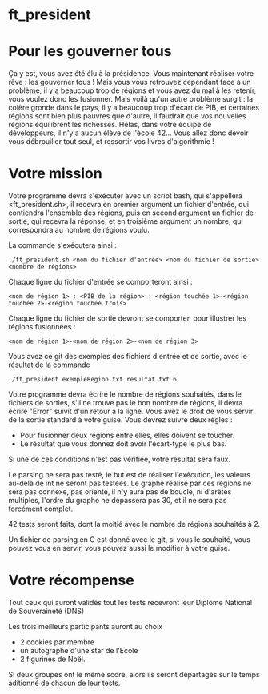 # ft_president

# Pour les gouverner tous

Ça y est, vous avez été élu à la présidence. Vous maintenant réaliser votre rêve : les gouverner tous !
Mais vous vous retrouvez cependant face à un problème, il y a beaucoup trop de régions et vous avez du mal à les retenir, vous voulez donc les fusionner. Mais voilà qu'un autre problème surgit : la colère gronde dans le pays, il y a beaucoup trop d'écart de PIB, et certaines régions sont bien plus pauvres que d'autre, il faudrait que vos nouvelles régions équilibrent les richesses. Hélas, dans votre équipe de développeurs, il n'y a aucun élève de l'école 42... Vous allez donc devoir vous débrouiller tout seul, et ressortir vos livres d'algorithmie !

# Votre mission

Votre programme devra s'exécuter avec un script bash, qui s'appellera <ft_president.sh>, il recevra en premier argument un fichier d'entrée, qui contiendra l'ensemble des régions, puis en second argument un fichier de sortie, qui recevra la réponse, et en troisième argument un nombre, qui correspondra au nombre de régions voulu.
  
  La commande s'exécutera ainsi : 
	
```./ft_president.sh <nom du fichier d'entrée> <nom du fichier de sortie> <nombre de régions>```

  Chaque ligne du fichier d'entrée se comporteront ainsi :
	
```<nom de région 1> : <PIB de la région> : <région touchée 1>-<région touchée 2>-<région touchée trois>```

  Chaque ligne du fichier de sortie devront se comporter, pour illustrer les régions fusionnées :
	
```<nom de région 1>-<nom de région 2>-<nom de région 3>```

Vous avez ce git des exemples des fichiers d'entrée et de sortie, avec le résultat de la commande

```./ft_president exempleRegion.txt resultat.txt 6```

Votre programme devra écrire le nombre de régions souhaités, dans le fichiers de sorties, s'il ne trouve pas le bon nombre de régions, il devra écrire "Error" suivit d'un retour à la ligne. Vous avez le droit de vous servir de la sortie standard à votre guise. Vous devrez suivre deux règles :
  * Pour fusionner deux régions entre elles, elles doivent se toucher.
  * Le résultat que vous donnez doit avoir l'écart-type le plus bas.

Si une de ces conditions n'est pas vérifiée, votre résultat sera faux.


  Le parsing ne sera pas testé, le but est de réaliser l'exécution, les valeurs au-delà de int ne seront pas testées.
  Le graphe réalisé par ces régions ne sera pas connexe, pas orienté, il n'y aura pas de boucle, ni d'arêtes multiples, l'ordre du graphe ne dépassera pas 30, et il ne sera pas forcément complet.

  42 tests seront faits, dont la moitié avec le nombre de régions souhaités à 2.
  
  Un fichier de parsing en C est donné avec le git, si vous le souhaité, vous pouvez vous en servir, vous pouvez aussi le modifier à votre guise.
  
  # Votre récompense
  
  Tout ceux qui auront validés tout les tests recevront leur Diplôme National de Souveraineté (DNS)
  
  Les trois meilleurs participants auront au choix
  * 2 cookies par membre
  * un autographe d'une star de l'Ecole
  * 2 figurines de Noël.
  
  Si deux groupes ont le même score, alors ils seront départagés sur le temps aditionné de chacun de leur tests.
